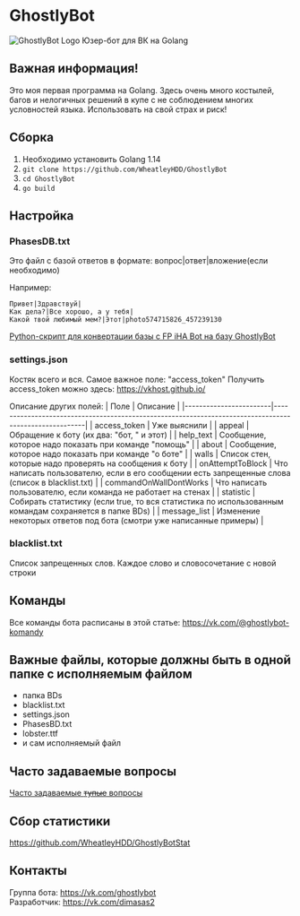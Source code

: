 # GhostlyBot
![GhostlyBot Logo](https://i.imgur.com/lD2Gb42.png)
Юзер-бот для ВК на Golang

## Важная информация!
Это моя первая программа на Golang. Здесь очень много костылей, багов и нелогичных решений в купе с не соблюдением многих условностей языка. Использовать на свой страх и риск!

## Сборка
1. Необходимо установить Golang 1.14
2. `git clone https://github.com/WheatleyHDD/GhostlyBot`
3. `cd GhostlyBot`
4. `go build`

## Настройка
### PhasesDB.txt
Это файл с базой ответов в формате:
вопрос|ответ|вложение(если необходимо)

Например:
```
Привет|Здравствуй|
Как дела?|Все хорошо, а у тебя|
Какой твой любимый мем?|Этот|photo574715826_457239130
```

[Python-скрипт для конвертации базы с FP iHA Bot на базу GhostlyBot](https://github.com/WheatleyHDD/GhostBDGen)

### settings.json
Костяк всего и вся. Самое важное поле: "access_token"
Получить access_token можно здесь: https://vkhost.github.io/

Описание других полей:
| Поле                   | Описание                                                                                              |
|------------------------|-------------------------------------------------------------------------------------------------------|
| access_token           | Уже выяснили                                                                                          |
| appeal                 | Обращение к боту (их два: "бот, " и этот)                                                             |
| help_text              | Сообщение, которое надо показать при команде "помощь"                                                 |
| about                  | Сообщение, которое надо показать при команде "о боте"                                                 |
| walls                  | Список стен, которые надо проверять на сообщения к боту                                               |
| onAttemptToBlock       | Что написать пользователю, если в его сообщении есть запрещенные слова (список в blacklist.txt)       |
| commandOnWallDontWorks | Что написать пользователю, если команда не работает на стенах                                         |
| statistic              | Собирать статистику (если true, то вся статистика по использованным командам сохраняется в папке BDs) |
| message_list           | Изменение некоторых ответов под бота (смотри уже написанные примеры)                                  |

### blacklist.txt
Список запрещенных слов. Каждое слово и словосочетание с новой строки

## Команды
Все команды бота расписаны в этой статье: https://vk.com/@ghostlybot-komandy

## Важные файлы, которые должны быть в одной папке с исполняемым файлом
* папка BDs
* blacklist.txt
* settings.json
* PhasesBD.txt
* lobster.ttf
* и сам исполняемый файл

## Часто задаваемые вопросы
[Часто задаваемые ~~тупые~~ вопросы](https://github.com/WheatleyHDD/GhostlyBot/blob/master/faq.md)

## Сбор статистики
https://github.com/WheatleyHDD/GhostlyBotStat

## Контакты
Группа бота: https://vk.com/ghostlybot<br/>
Разработчик: https://vk.com/dimasas2
